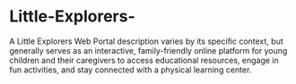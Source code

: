 # Little-Explorers-
A Little Explorers Web Portal description varies by its specific context, but generally serves as an interactive, family-friendly online platform for young children and their caregivers to access educational resources, engage in fun activities, and stay connected with a physical learning center.
